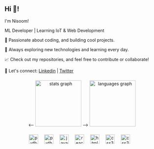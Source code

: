 <h2 align="left">Hi 👋!</h2>

I'm Nisoom!

ML Developer | Learning IoT & Web Development

🚀 Passionate about coding, and building cool projects.

🔧 Always exploring new technologies and learning every day.

📈 Check out my repositories, and feel free to contribute or collaborate!

💬 Let's connect: [Linkedin](https://www.linkedin.com/in/nishumbh/) | [Twitter](https://x.com/nishumbhshah) 



###

<div align="center">
  <-- 
    <img src="https://github-readme-stats.vercel.app/api?username=nisooom&hide_title=false&hide_rank=false&show_icons=true&include_all_commits=true&count_private=true&disable_animations=false&theme=dracula&locale=en&hide_border=false" height="150" alt="stats graph"  />
  -->
    <img src="https://github-readme-stats.vercel.app/api/top-langs?username=nisooom&locale=en&hide_title=false&layout=compact&card_width=320&langs_count=5&theme=dracula&hide_border=false" height="150" alt="languages graph"  />
</div>

###

<div align="center">

  <img src="https://raw.githubusercontent.com/devicons/devicon/refs/tags/v2.16.0/icons/c/c-original.svg" height="30" alt="python logo"  />
  <img width="12" />
  <img src="https://cdn.jsdelivr.net/gh/devicons/devicon/icons/python/python-original.svg" height="30" alt="python logo"  />
  <img width="12" />
  <img src="https://cdn.jsdelivr.net/gh/devicons/devicon/icons/javascript/javascript-original.svg" height="30" alt="javascript logo"  />
  <img width="12" />
  <img src="https://cdn.jsdelivr.net/gh/devicons/devicon/icons/react/react-original.svg" height="30" alt="react logo"  />
  <img width="12" />
  <img src="https://cdn.jsdelivr.net/gh/devicons/devicon/icons/html5/html5-original.svg" height="30" alt="html5 logo"  />
  <img width="12" />
  <img src="https://cdn.jsdelivr.net/gh/devicons/devicon/icons/css3/css3-original.svg" height="30" alt="css3 logo"  />
  <img width="12" />
  <img src="https://raw.githubusercontent.com/devicons/devicon/refs/tags/v2.16.0/icons/nextjs/nextjs-plain.svg" height="30" alt="css3 logo"  />
  <img width="12" />
  </div>

###

